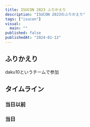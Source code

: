 ```yaml
---
title: ISUCON 2023 ふりかえり
description: "ISUCON 2023のふりかえり"
tags: ["isucon"]
visual:
  main: ""
published: false
publishedAt: "2024-01-12"
---
```


## ふりかえり

daku10というチームで参加

## タイムライン

### 当日以前

### 当日
